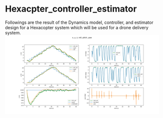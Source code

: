 # Hexacpter_controller_estimator

Followings are the result of the Dynamics model, controller, and estimator design for a Hexacopter system which will be used for a drone delivery system.
![Test Image 1](results/Test_git.png)
